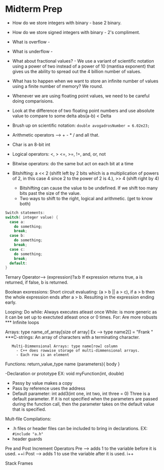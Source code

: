 # Midterm Prep

- How do we store integers with binary - base 2 binary.
- How do we store signed integers with binary - 2's compliment.
- What is overflow - 
- What is underflow - 

- What about fractional values? - We use a variant of scientific notation using a power of two instead of a power of 10 (mantisa exponent) that gives us the     ability to spread out the 4 billion number of values.
- What has to happen when we want to store an infinite number of values using a finite number of memory? We round.
- Whenever we are using floating point values, we need to be careful doing comparisions. 
- Look at the difference of two floating point numbers and use absolute value to compare to some delta  abs(a-b) < Delta
- Brush up on scientific notation:
  `double avogadrosNumber = 6.02e23;`
    
- Arithmetic operators --> + - * / and all that. 
- Char is an 8-bit int
- Logical operators: <, > <=, >=, !=, and, or, not
- Bitwise operators: do the same but act on each bit at a time
- Bitshifting: a << 2 (shiflt left by 2 bits which is a multiplication of powers of 2, in this case 4 since 2 to the power of 2 is 4.), >> 4 (shift right by 4)
  - Bitshifting can cause the value to be undefined. If we shift too many bits past the size of the value.
  - Two ways to shift to the right, logical and arithmetic. (get to know both)
```cpp
Switch statements:
switch( integer value) {
  case a:
    do something;
    break;
  case b:
    do something;
    break;
  case c:
    do something;
    break;
  default:
}
```

Ternary Operator--> (expression)?a:b
  If expression returns true, a is returned, if false, b is returned.

Boolean exoressions: 
  Short circuit evaluating: (a > b || a > c), if a > b then the whole expression ends after a > b. Resulting in the expression ending early. 

Looping:
  Do while: Always executes atleast once
  While: is more generic as it can be set up to exectuted atleast once or 0 times. 
  For: Are more robusts
  *** Infinite loops

Arrays: type name_of_array[size of array]
      Ex --> type name2[] = "Frank "
      ***C-strings: An array of characters with a terminating character.

       Multi-Dimmensional Arrays: type name[row] column
         - C++ does rowwise storage of multi-dimmensional arrays.
         - Each row is an element

Functions:
  return_value_type name (parameters){
    body
  }

  -Declaration or prototype EX: void myFunction(int, double)

  - Passy by value makes a copy
  - Pass by reference uses the address
  - Default parameter: int add3(int one, int two, int three = 0) Three is a default parameter. If it is not specified when the parameters are passed during the function call, then the parameter takes on the default value that is specified.

Mult-file Compilations:
  - .h files or header files can be included to bring in declarations. EX: `#include "a.h"`
  - header guards

Pre and Post Increment Operators
Pre --> adds 1 to the variable before it is used. ++i
Post --> adds 1 to use the variable after it is used. i++

Stack Frames
  

  
  
